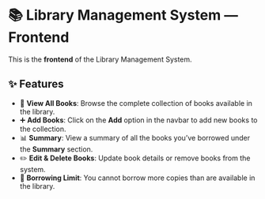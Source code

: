 # 📚 Library Management System — Frontend

This is the **frontend** of the Library Management System.

## ✨ Features

- 📖 **View All Books**: Browse the complete collection of books available in the library.
- ➕ **Add Books**: Click on the **Add** option in the navbar to add new books to the collection.
- 📊 **Summary**: View a summary of all the books you’ve borrowed under the **Summary** section.
- ✏️ **Edit & Delete Books**: Update book details or remove books from the system.
- 🚫 **Borrowing Limit**: You cannot borrow more copies than are available in the library.


